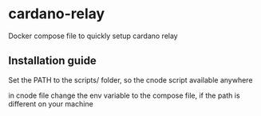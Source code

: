 # cardano-relay
Docker compose file to quickly setup cardano relay 

## Installation guide

Set the PATH to the scripts/ folder, so the cnode script available anywhere

in cnode file change the env variable to the compose file, if the path is different on your machine
